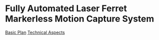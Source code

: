 # Fully Automated Laser Ferret Markerless Motion Capture System
[Basic Plan](Basic-Plan.md)
[Technical Aspects](Technical)
